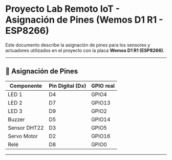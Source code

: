 # Proyecto Lab Remoto IoT - Asignación de Pines (Wemos D1 R1 - ESP8266)

Este documento describe la asignación de pines para los sensores y actuadores utilizados en el proyecto con la placa **Wemos D1 R1 (ESP8266)**.

---

## 📌 Asignación de Pines

| Componente      | Pin Digital (Dx) | GPIO real |
|-----------------|------------------|-----------|
| LED 1           | D4               | GPIO4     |
| LED 2           | D7               | GPIO13    |
| LED 3           | D9               | GPIO2     |
| Buzzer          | D5               | GPIO14    |
| Sensor DHT22    | D3               | GPIO5     |
| Servo Motor     | D2               | GPIO16    |
| Relé            | D8               | GPIO0     |

---
